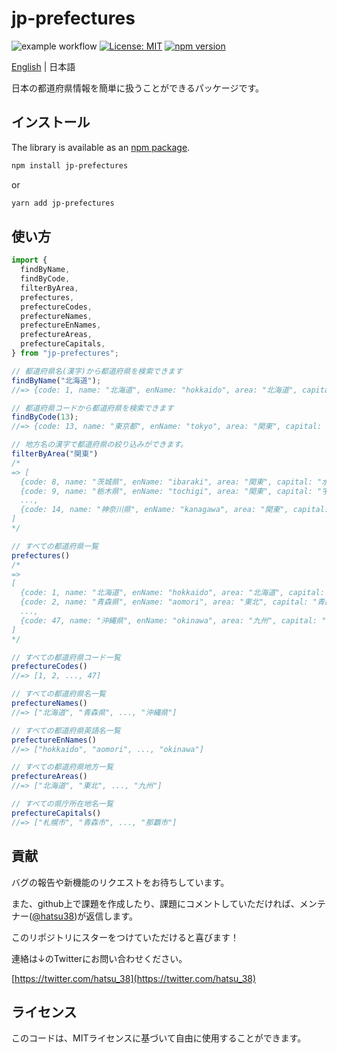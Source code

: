 # jp-prefectures
![example workflow](https://github.com/hatsu38/jpPrefectures/actions/workflows/ci.yml/badge.svg)
[![License: MIT](https://img.shields.io/badge/License-MIT-yellow.svg)](https://opensource.org/licenses/MIT)
[![npm version](https://badge.fury.io/js/jp-prefectures.svg)](https://badge.fury.io/js/jp-prefectures)

[English](../../README.md) | 日本語

日本の都道府県情報を簡単に扱うことができるパッケージです。

## インストール

The library is available as an [npm package](https://www.npmjs.com/package/jp-prefectures).

```sh
npm install jp-prefectures
```
or

```sh
yarn add jp-prefectures
```

## 使い方

```javascript
import {
  findByName,
  findByCode,
  filterByArea,
  prefectures,
  prefectureCodes,
  prefectureNames,
  prefectureEnNames,
  prefectureAreas,
  prefectureCapitals,
} from "jp-prefectures";

// 都道府県名(漢字)から都道府県を検索できます
findByName("北海道");
//=> {code: 1, name: "北海道", enName: "hokkaido", area: "北海道", capital: "札幌市"}

// 都道府県コードから都道府県を検索できます
findByCode(13);
//=> {code: 13, name: "東京都", enName: "tokyo", area: "関東", capital: "新宿区"}

// 地方名の漢字で都道府県の絞り込みができます。
filterByArea("関東")
/*
=> [
  {code: 8, name: "茨城県", enName: "ibaraki", area: "関東", capital: "水戸市"},
  {code: 9, name: "栃木県", enName: "tochigi", area: "関東", capital: "宇都宮市"},
  ...,
  {code: 14, name: "神奈川県", enName: "kanagawa", area: "関東", capital: "横浜市"}
]
*/

// すべての都道府県一覧
prefectures()
/*
=>
[
  {code: 1, name: "北海道", enName: "hokkaido", area: "北海道", capital: "札幌市"},
  {code: 2, name: "青森県", enName: "aomori", area: "東北", capital: "青森市"},
  ...,
  {code: 47, name: "沖縄県", enName: "okinawa", area: "九州", capital: "那覇市"}
]
*/

// すべての都道府県コード一覧
prefectureCodes()
//=> [1, 2, ..., 47]

// すべての都道府県名一覧
prefectureNames()
//=> ["北海道", "青森県", ..., "沖縄県"]

// すべての都道府県英語名一覧
prefectureEnNames()
//=> ["hokkaido", "aomori", ..., "okinawa"]

// すべての都道府県地方一覧
prefectureAreas()
//=> ["北海道", "東北", ..., "九州"]

// すべての県庁所在地名一覧
prefectureCapitals()
//=> ["札幌市", "青森市", ..., "那覇市"]
```

## 貢献
バグの報告や新機能のリクエストをお待ちしています。

また、github上で課題を作成したり、課題にコメントしていただければ、メンテナー([@hatsu38](https://github.com/hatsu38))が返信します。

このリポジトリにスターをつけていただけると喜びます！

連絡は↓のTwitterにお問い合わせください。

[https://twitter.com/hatsu_38](https://twitter.com/hatsu_38)

## ライセンス
このコードは、MITライセンスに基づいて自由に使用することができます。